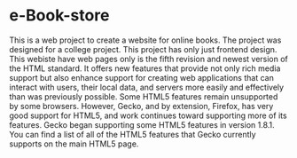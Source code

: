 # e-Book-store
This is a web project to create a website for online books.
The project was designed 
for a college project.
This project has only just 
frontend design.
This webiste have web pages only
is the fifth revision and newest version of the HTML standard. 
It offers new features that provide not only rich media support but also enhance support for creating web applications that can interact with users, their local data, and servers more easily and effectively than was previously possible.
Some HTML5 features remain unsupported by some browsers. 
However, Gecko, and by extension, Firefox, has very good support for HTML5, and work continues toward supporting more of its features. 
Gecko began supporting some HTML5 features in version 1.8.1. 
You can find a list of all of the HTML5 features that Gecko currently supports on the main HTML5 page. 
